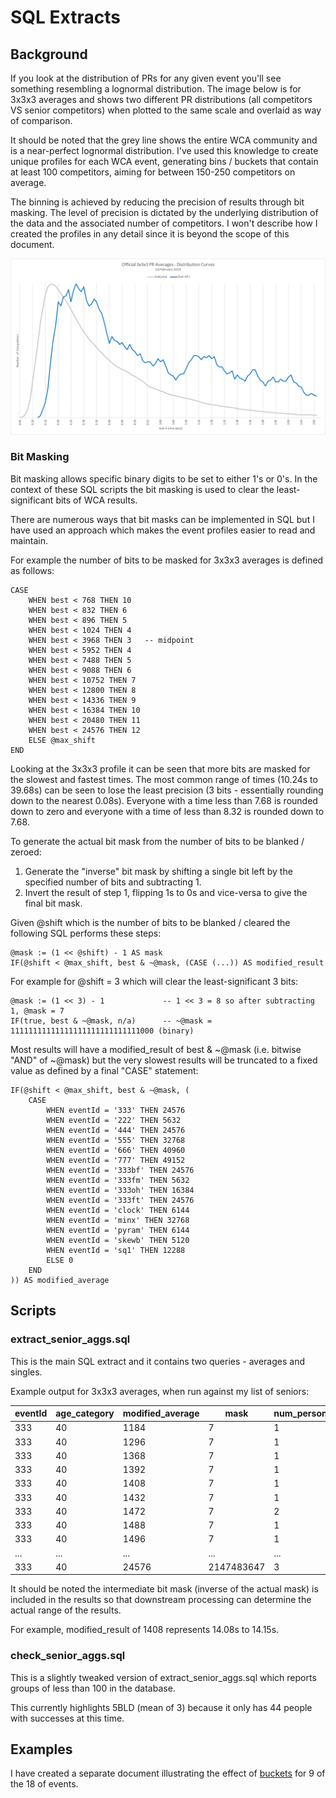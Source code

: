# SQL Extracts

## Background

If you look at the distribution of PRs for any given event you'll see something resembling a lognormal distribution. The image below is for 3x3x3 averages and shows two different PR distributions (all competitors VS senior competitors) when plotted to the same scale and overlaid as way of comparison.

It should be noted that the grey line shows the entire WCA community and is a near-perfect lognormal distribution. I've used this knowledge to create unique profiles for each WCA event, generating bins / buckets that contain at least 100 competitors, aiming for between 150-250 competitors on average.

The binning is achieved by reducing the precision of results through bit masking. The level of precision is dictated by the underlying distribution of the data and the associated number of competitors. I won't describe how I created the profiles in any detail since it is beyond the scope of this document.

![alt text](./img/3x3x3_v2.png "3x3x3")



### Bit Masking

Bit masking allows specific binary digits to be set to either 1's or 0's. In the context of these SQL scripts the bit masking is used to clear the least-significant bits of WCA results.

There are numerous ways that bit masks can be implemented in SQL but I have used an approach which makes the event profiles easier to read and maintain.

For example the number of bits to be masked for 3x3x3 averages is defined as follows:

```
CASE
    WHEN best < 768 THEN 10
    WHEN best < 832 THEN 6
    WHEN best < 896 THEN 5
    WHEN best < 1024 THEN 4
    WHEN best < 3968 THEN 3   -- midpoint
    WHEN best < 5952 THEN 4
    WHEN best < 7488 THEN 5
    WHEN best < 9088 THEN 6
    WHEN best < 10752 THEN 7
    WHEN best < 12800 THEN 8
    WHEN best < 14336 THEN 9
    WHEN best < 16384 THEN 10
    WHEN best < 20480 THEN 11
    WHEN best < 24576 THEN 12
    ELSE @max_shift
END
```

Looking at the 3x3x3 profile it can be seen that more bits are masked for the slowest and fastest times. The most common range of times (10.24s to 39.68s) can be seen to lose the least precision (3 bits - essentially rounding down to the nearest 0.08s). Everyone with a time less than 7.68 is rounded down to zero and everyone with a time of less than 8.32 is rounded down to 7.68.

To generate the actual bit mask from the number of bits to be blanked / zeroed:

1. Generate the "inverse"  bit mask by shifting a single bit left by the specified number of bits and subtracting 1.
2. Invert the result of step 1, flipping 1s to 0s and vice-versa to give the final bit mask.

Given @shift which is the number of bits to be blanked / cleared the following SQL performs these steps:

```
@mask := (1 << @shift) - 1 AS mask
IF(@shift < @max_shift, best & ~@mask, (CASE (...)) AS modified_result
```

For example for @shift = 3 which will clear the least-significant 3 bits:

```
@mask := (1 << 3) - 1             -- 1 << 3 = 8 so after subtracting 1, @mask = 7
IF(true, best & ~@mask, n/a)      -- ~@mask = 11111111111111111111111111111000 (binary)
```

Most results will have a modified_result of best & ~@mask (i.e. bitwise "AND" of ~@mask) but the very slowest results will be truncated to a fixed value as defined by a final "CASE" statement:

```
IF(@shift < @max_shift, best & ~@mask, (
    CASE
        WHEN eventId = '333' THEN 24576
        WHEN eventId = '222' THEN 5632
        WHEN eventId = '444' THEN 24576
        WHEN eventId = '555' THEN 32768
        WHEN eventId = '666' THEN 40960
        WHEN eventId = '777' THEN 49152
        WHEN eventId = '333bf' THEN 24576
        WHEN eventId = '333fm' THEN 5632
        WHEN eventId = '333oh' THEN 16384
        WHEN eventId = '333ft' THEN 24576
        WHEN eventId = 'clock' THEN 6144
        WHEN eventId = 'minx' THEN 32768
        WHEN eventId = 'pyram' THEN 6144
        WHEN eventId = 'skewb' THEN 5120
        WHEN eventId = 'sq1' THEN 12288
        ELSE 0
    END
)) AS modified_average
```



## Scripts

### extract_senior_aggs.sql

This is the main SQL extract and it contains two queries - averages and singles.

Example output for 3x3x3 averages, when run against my list of seniors:

| eventId | age_category | modified_average | mask       | num_persons |
| ------- | ------------ | ---------------- | ---------- | ----------- |
| 333     | 40           | 1184             | 7          | 1           |
| 333     | 40           | 1296             | 7          | 1           |
| 333     | 40           | 1368             | 7          | 1           |
| 333     | 40           | 1392             | 7          | 1           |
| 333     | 40           | 1408             | 7          | 1           |
| 333     | 40           | 1432             | 7          | 1           |
| 333     | 40           | 1472             | 7          | 2           |
| 333     | 40           | 1488             | 7          | 1           |
| 333     | 40           | 1496             | 7          | 1           |
| ...     | ...          | ...              | ...        | ...         |
| 333     | 40           | 24576            | 2147483647 | 3           |

It should be noted the intermediate bit mask (inverse of the actual mask) is included in the results so that downstream processing can determine the actual range of the results.

For example, modified_result of 1408 represents 14.08s to 14.15s.



### check_senior_aggs.sql

This is a slightly tweaked version of extract_senior_aggs.sql which reports groups of less than 100 in the database.

This currently highlights 5BLD (mean of 3) because it only has 44 people with successes at this time.



## Examples

I have created a separate document illustrating the effect of [buckets](SQL_Buckets.md) for 9 of the 18 of events.

